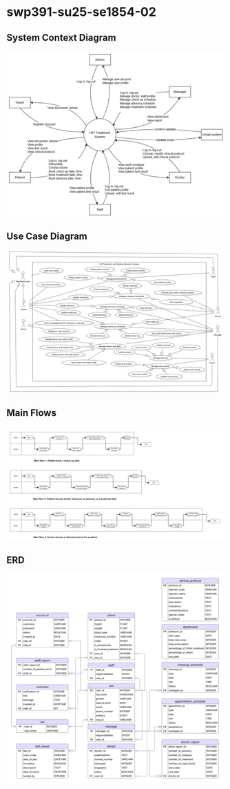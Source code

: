 # swp391-su25-se1854-02

## System Context Diagram
![system context diagram](img/SystemContextDiagram.png)

## Use Case Diagram
![use case diagram](img/UseCaseDiagram.png)

## Main Flows
![main flows](img/MainFlows.png)

## ERD
![ERD](img/ERD.png)
